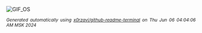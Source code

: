 <div align="justify">
<picture>
    <source media="(prefers-color-scheme: dark)" srcset="https://i.ibb.co/yBZHk3H/output-gif.gif">
    <source media="(prefers-color-scheme: light)" srcset="https://i.ibb.co/yBZHk3H/output-gif.gif">
    <img alt="GIF_OS" src="https://i.ibb.co/yBZHk3H/output-gif.gif">
</picture>

<sub><i>Generated automatically using [x0rzavi/github-readme-terminal](https://github.com/x0rzavi/github-readme-terminal) on Thu Jun 06 04:04:06 AM MSK 2024</i></sub>

</div>

<!-- Image deletion URL: https://ibb.co/84f1xh1/66e785acea9a5f7f222b58a4d1d93b11 -->
